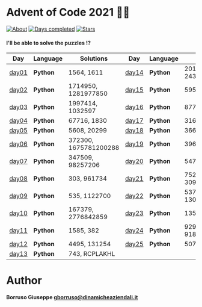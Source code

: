 # Advent of Code 2021 🎅🏻

[![About](https://img.shields.io/badge/Advent%20of%20Code%20🎄-2021-brightgreen)](https://adventofcode.com/2021/about)
[![Days completed](https://img.shields.io/badge/day%20📅-25-blue)](https://adventofcode.com/2021)
[![Stars](https://img.shields.io/badge/stars%20⭐-50-yellow)](https://adventofcode.com/2021/stats)

#### I'll be able to solve the puzzles !?

| Day             | Language   | Solutions             | Day             | Language   | Solutions                      |
|-----------------|------------|-----------------------|-----------------|------------|--------------------------------|
| [day01](day01/) | **Python** | 1564, 1611            | [day14](day14/) | **Python** | 2010, 2437698971143            |
| [day02](day02/) | **Python** | 1714950, 1281977850   | [day15](day15/) | **Python** | 595, 2914                      |
| [day03](day03/) | **Python** | 1997414, 1032597      | [day16](day16/) | **Python** | 877, 194435634456              |
| [day04](day04/) | **Python** | 67716, 1830           | [day17](day17/) | **Python** | 3160, 1928                     |
| [day05](day05/) | **Python** | 5608, 20299           | [day18](day18/) | **Python** | 3665, 4775                     |
| [day06](day06/) | **Python** | 372300, 1675781200288 | [day19](day19/) | **Python** | 396, 11828                     |
| [day07](day07/) | **Python** | 347509, 98257206      | [day20](day20/) | **Python** | 5479, 19012                    |
| [day08](day08/) | **Python** | 303, 961734           | [day21](day21/) | **Python** | 752745, 309196008717909        |
| [day09](day09/) | **Python** | 535, 1122700          | [day22](day22/) | **Python** | 537042, 1304385553084863       |
| [day10](day10/) | **Python** | 167379, 2776842859    | [day23](day23/) | **Python** | 13520, 48708                   |
| [day11](day11/) | **Python** | 1585, 382             | [day24](day24/) | **Python** | 92928914999991, 91811211611981 |
| [day12](day12/) | **Python** | 4495, 131254          | [day25](day25/) | **Python** | 507                            |
| [day13](day13/) | **Python** | 743, RCPLAKHL         |                 |            |                                |

Author
=======

**Borruso Giuseppe <gborruso@dinamicheaziendali.it>**
